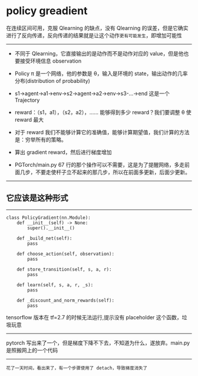 # policy greadient

在连续区间可用，克服 Qlearning 的缺点，没有 Qlearning 的误差，但是它确实进行了反向传递，反向传递的结果就是让这个动作`更有可能发生`，即增加可能性

---

- 不同于 Qlearning，它直接输出的是动作而不是动作对应的 value，但是他也要接受环境信息 observation
  <br>

- Policy π 是一个网络，他的参数是 θ，输入是环境的 state，输出动作的几率分布(distribution of probability)

- s1->agent->a1->env->s2->agent->a2->env->s3-...->end 这是一个 Trajectory

- reward：（s1，a1），（s2，a2），…… 能够得到多少 reward？我们要调整 θ 使 reward 最大

- 对于 reward 我们不能够计算它的准确值，能够计算期望值，我们计算的方法是：穷举所有的策略。

- 算出 gradient reward，然后进行梯度增加

- PGTorch/main.py 67 行的那个操作可以不需要，这是为了提醒网络，多走前面几步，不要走使杆子立不起来的那几步，所以在前面多更新，后面少更新。

---

## 它应该是这种形式

---

```
class PolicyGradient(nn.Module):
    def __init__(self) -> None:
        super().__init__()

    def _build_net(self):
        pass

    def choose_action(self, observation):
        pass

    def store_transition(self, s, a, r):
        pass

    def learn(self, s, a, r, _s):
        pass

    def _discount_and_norm_rewards(self):
        pass

```

tensorflow 版本在 tf=2.7 的时候无法运行,提示没有 placeholder 这个函数，垃圾玩意

---

pytorch 写出来了一个，但是梯度下降不下去，不知道为什么，遂放弃。main.py 是照搬网上的一个代码

---

`花了一天时间，看出来了，有一个步骤使用了 detach，导致梯度消失了`
